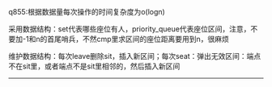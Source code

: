 q855:根据数据量每次操作的时间复杂度为o(logn)

采用数据结构：set代表哪些座位有人，priority_queue代表座位区间，注意，不要加-1和n的首尾哨兵，不然cmp里求区间的座位距离要用到n，很麻烦

维护数据结构：每次leave删除sit，插入新区间；每次seat：弹出无效区间：端点不在sit里，或者端点不是sit里相邻的，然后插入新区间
***
